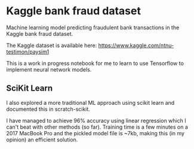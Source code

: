 # Kaggle bank fraud dataset

Machine learning model predicting fraudulent bank transactions in the Kaggle bank fraud dataset.

The Kaggle dataset is available here: https://www.kaggle.com/ntnu-testimon/paysim1

This is a work in progress notebook for me to learn to use Tensorflow to implement neural network models.

## SciKit Learn

I also explored a more traditional ML approach using scikit learn and documented this in scratch-scikit. 

I have managed to achieve 96% accuracy using linear regression which I can't beat with other methods (so far). Training time is a few minutes on a 2017 MacBook Pro and the pickled model file is ~7kb, making this (in my opinion) an efficient solution.